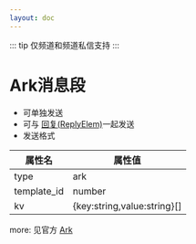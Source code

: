 ```yaml
---
layout: doc
---
```

::: tip
仅频道和频道私信支持
:::
# Ark消息段
- 可单独发送
- 可与 [回复(ReplyElem)](./reply.md)一起发送
- 发送格式

| 属性名         | 属性值                         |
|-------------|-----------------------------|
| type        | ark                         |
| template_id | number                      |
| kv          | {key:string,value:string}[] |

more: 见官方 [Ark](https://client.q.qq.com/wiki/develop/api-v2/server-inter/message/type/ark.html#%E5%8F%91%E9%80%81%E6%96%B9%E5%BC%8F)
